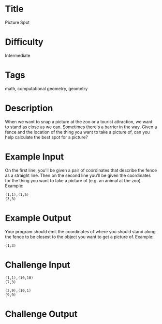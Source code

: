 # Title

Picture Spot

# Difficulty

Intermediate

# Tags

math, computational geometry, geometry

# Description

When we want to snap a picture at the zoo or a tourist attraction, we want to stand as close as we can. Sometimes there's a barrier in the way. Given a fence and the location of the thing you want to take a picture of, can you help calculate the best spot for a picture?

# Example Input

On the first line, you'll be given a pair of coordinates that describe the fence as a straight line. Then on the second line you'll be given the coordinates for the thing you want to take a picture of (e.g. an animal at the zoo). Example:

    (1,1),(1,5)
    (3,3)

# Example Output

Your program should emit the coordinates of where you should stand along the fence to be closest to the object you want to get a picture of. Example:

    (1,3)

# Challenge Input

    (1,1),(10,10)
    (7,3)

    (3,9),(10,1)
    (9,9)

# Challenge Output